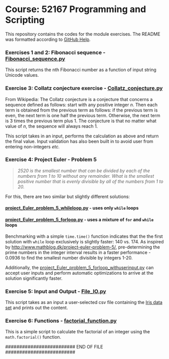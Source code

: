 # Course: 52167 Programming and Scripting

This repository contains the codes for the module exercises. The README was formatted according to [GitHub Help](https://help.github.com/articles/basic-writing-and-formatting-syntax/).

### Exercises 1 and 2: Fibonacci sequence - [Fibonacci_sequence.py](Fibonacci_sequence.py)

This script returns the nth Fibonacci number as a function of input string Unicode values.

### Exercise 3: Collatz conjecture exercise - [Collatz_conjecture.py](Collatz_conjecture.py)

From Wikipedia: The Collatz conjecture is a conjecture that concerns a sequence defined as follows: start with any positive integer *n*. Then each term is obtained from the previous term as follows: if the previous term is even, the next term is one half the previous term. Otherwise, the next term is 3 times the previous term plus 1. The conjecture is that no matter what value of *n*, the sequence will always reach 1. 

This script takes in an input, performs the calculation as above and return the final value. Input validation has also been built in to avoid user from entering non-integers *etc.*

### Exercise 4: Project Euler - Problem 5

> _2520 is the smallest number that can be divided by each of the numbers from 1 to 10 without any remainder. What is the smallest positive number that is evenly divisible by all of the numbers from 1 to 20._

For this, there are two similar but slightly different solutions:

#### [project_Euler_problem_5_whileloop.py](project_Euler_problem_5_whileloop.py) - uses only `while` loops
#### [project_Euler_problem_5_forloop.py](project_Euler_problem_5_forloop.py) - uses a mixture of `for` and `while` loops

Benchmarking with a simple `time.time()` function indicates that the the first solution with `while` loop exclusively is slightly faster: 140 vs. 174. As inspired by http://www.mathblog.dk/project-euler-problem-5/, pre-determining the prime numbers in the integer interval results in a faster performance - 0.0936 to find the smallest number divisible by integers 1-20.

Additionally, the [project_Euler_problem_5_forloop_withuserinput.py](project_Euler_problem_5_forloop_withuserinput.py) can accept user inputs and perform automatic optimizations to arrive at the solution significantly faster.

### Exercise 5: Input and Output - [File_IO.py](FileIO.py)

This script takes as an input a user-selected csv file containing the [Iris data set](https://en.wikipedia.org/wiki/Iris_flower_data_set) and prints out the content.

### Exercise 6: Functions - [factorial_function.py](factorial_function.py)

This is a simple script to calculate the factorial of an integer using the `math.factorial()` function.

######################### END OF FILE #########################
